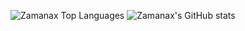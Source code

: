 ![Zamanax Top Languages](https://github-readme-stats.vercel.app/api/top-langs/?username=Zamanax&langs_count=10&layout=compact)
![Zamanax's GitHub stats](https://github-readme-stats.vercel.app/api?username=Zamanax&show_icons=true&include_all_commits=true&count_private=true&hide=contribs,prs)
